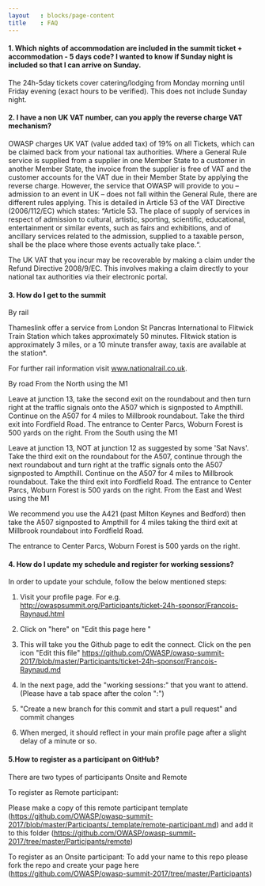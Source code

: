 ```yaml
---
layout   : blocks/page-content
title    : FAQ
---
```


#### 1. Which nights of accommodation are included in the summit ticket + accommodation - 5 days code? I wanted to know if Sunday night is included so that I can arrive on Sunday.

The 24h-5day tickets cover catering/lodging from Monday morning until Friday evening (exact hours to be verified).
This does not include Sunday night.

#### 2.  I have a non UK VAT number, can you apply the reverse charge VAT mechanism?

OWASP charges UK VAT (value added tax) of 19% on all Tickets, which can be claimed back from your national tax authorities.
Where a General Rule service is supplied from a supplier in one Member State to a customer in another Member State, the invoice
from the supplier is free of VAT and the customer accounts for the VAT due in their Member State by applying the reverse charge.
However, the service that OWASP will provide to you – admission to an event in UK – does not fall within the General Rule, there are
different rules applying.  This is detailed in Article 53 of the VAT Directive (2006/112/EC) which states: “Article 53. The place of
supply of services in respect of admission to cultural, artistic, sporting, scientific, educational, entertainment or similar events,
such as fairs and exhibitions, and of ancillary services related to the admission, supplied to a taxable person, shall be the place where
those events actually take place.“.

The UK VAT that you incur may be recoverable by making a claim under the Refund Directive 2008/9/EC. This involves making a claim directly
to your national tax authorities via their electronic portal.

#### 3. How do I get to the summit

By rail

Thameslink offer a service from London St Pancras International to Flitwick Train Station which takes approximately 50 minutes. Flitwick station is approximately 3 miles, or a 10 minute transfer away, taxis are available at the station*.

For further rail information visit
www.nationalrail.co.uk.


By road
From the North using the M1

Leave at junction 13, take the second exit on the roundabout and then turn right at the traffic signals onto the A507 which is signposted to Ampthill. Continue on the A507 for 4 miles to Millbrook roundabout. Take the third exit into Fordfield Road. The entrance to Center Parcs, Woburn Forest is 500 yards on the right.
From the South using the M1

Leave at junction 13, NOT at junction 12 as suggested by some 'Sat Navs'. Take the third exit on the roundabout for the A507, continue through the next roundabout and turn right at the traffic signals onto the A507 signposted to Ampthill. Continue on the A507 for 4 miles to Millbrook roundabout. Take the third exit into Fordfield Road. The entrance to Center Parcs, Woburn Forest is 500 yards on the right.
From the East and West using the M1

We recommend you use the A421 (past Milton Keynes and Bedford) then take the A507 signposted to Ampthill for 4 miles taking the third exit at Millbrook roundabout into Fordfield Road.

The entrance to Center Parcs, Woburn Forest is 500 yards on the right.

#### 4. How do I update my schedule and register for working sessions?
In order to update your schdule, follow the below mentioned steps:

1. Visit your profile page. For e.g. http://owaspsummit.org/Participants/ticket-24h-sponsor/Francois-Raynaud.html
2. Click on "here" on "Edit this page here "
3. This will take you the Github page to edit the connect. Click on the pen icon "Edit this file"
https://github.com/OWASP/owasp-summit-2017/blob/master/Participants/ticket-24h-sponsor/Francois-Raynaud.md

4. In the next page, add the "working sessions:" that you want to attend. (Please have a tab space after the colon ":")

5. "Create a new branch for this commit and start a pull request" and commit changes

6. When merged, it should reflect in your main profile page after a slight delay of a minute or so.


#### 5.How to register as a participant on GitHub?
There are two types of participants Onsite and Remote

To register as Remote participant:

Please make a copy of this remote participant template (https://github.com/OWASP/owasp-summit-2017/blob/master/Participants/_template/remote-participant.md) and add it to this folder (https://github.com/OWASP/owasp-summit-2017/tree/master/Participants/remote)

To register as an Onsite participant:
To add your name to this repo please fork the repo and create your page here (https://github.com/OWASP/owasp-summit-2017/tree/master/Participants)
